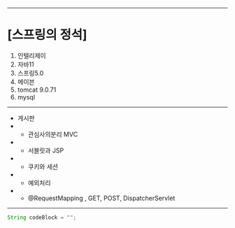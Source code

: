 ----------------------------------------
# [스프링의 정석]
1. 인텔리제이
2. 자바11
3. 스프링5.0 
4. 메이븐
5. tomcat 9.0.71
6. mysql

----------------------------------------

* 게시판
* * 관심사의분리 MVC
* * 서블릿과 JSP
* * 쿠키와 세션
* * 예외처리
* * @RequestMapping , GET, POST, DispatcherServlet

----------------------------------------
``` Java
String codeBlock = "";
```
